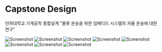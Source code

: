 <!DOCTYPE html>
<html lang="ko">
<head>
    <meta charset="UTF-8">
    <meta name="viewport" content="width=device-width, initial-scale=1.0">
    <title>Capstone Design</title>
</head>
<body>
    <h1>Capstone Design</h1>
    <p>인하대학교 기계공학 종합설계 "물류 운송을 위한 임베디드 시스템의 자율 운송에 대한 연구"</p>
    <img src="./Img/1.png" alt="Screenshot">
    <img src="./Img/2.png" alt="Screenshot">
    <img src="./Img/3.png" alt="Screenshot">
    <img src="./Img/4.png" alt="Screenshot">
    <img src="./Img/5.png" alt="Screenshot">
    <img src="./Img/6.png" alt="Screenshot">
    <img src="./Img/7.png" alt="Screenshot">
    <img src="./Img/8.png" alt="Screenshot">
</body>
</html>

